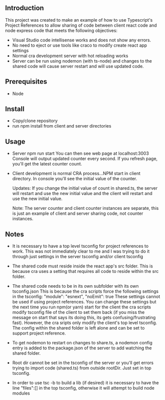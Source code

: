 ## Introduction

This project was created to make an example of how to use Typescript's Project References to allow sharing of code between client react code and node express code that meets the following objectives:

- Visual Studio code intellisense works and does not show any errors.
- No need to eject or use tools like craco to modify create react app settings
- Normal cra development server with hot reloading works
- Server can be run using nodemon (with ts-node) and changes to the shared code will cause server restart and will use updated code.

## Prerequisites

- Node

## Install

- Copy/clone repository
- run npm install from client and server directories

## Usage

- Server
  npm run start
  You can then see web page at localhost:3003
  Console will output updated counter every second.
  If you refresh page, you'll get the latest counter count.
- Client development is normal CRA process...NPM start in client directory.
  In console you'll see the initial value of the counter.

  Updates: If you change the initial value of count in shared.ts, the server will restart and use the new initial value and the client will restart and use the new initial value.

  Note: The server counter and client counter instances are separate, this is just an example of client and server sharing code, not counter instances.

## Notes

- It is necessary to have a top level tsconfig for project references to work. This was not immediately clear to me and I was trying to do it through just settings in the server tsconfig and/or client tsconfig

- The shared code must reside inside the react app's src folder. This is because cra uses a setting that requires all code to reside within the src folder.

- The shared code needs to be in its own subfolder with its own tsconfig.json This is because the cra scripts force the following settings in the tsconfig:
  "module": "esnext",
  "noEmit": true
  These settings cannot be used if using project references. You can change these settings but the next time you run npm(or yarn) start for the client the cra scripts modify tsconfig file of the client to set them back (if you miss the message on start that says its doing this, its gets confusing/frustrating fast). However, the cra sripts only modify the client's top level tsconfig. The config within the shared folder is left alone and can be set to support project reference.

- To get nodemon to restart on changes to share.ts, a nodemon config entry is added to the package.json of the server to add watching the shared folder.

- Root dir cannot be set in the tsconfig of the server or you'll get errors trying to import code (shared.ts) from outside rootDir. Just set in top tsconfig.

- In order to use tsc -b to build a lib (if desired) it is necessary to have the line "files":[] in the top tsconfig, otherwise it will attempt to build node modules
